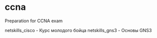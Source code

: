 # ccna
Preparation for CCNA exam 

netskills_cisco - Курс молодого бойца
netskills_gns3 - Основы GNS3
